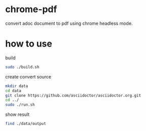 # chrome-pdf

convert adoc document to pdf using chrome headless mode.  

# how to use

build

``` bash
sudo ./build.sh
```

create convert source

``` bash
mkdir data
cd data
git clone https://github.com/asciidoctor/asciidoctor.org.git
cd ../
sudo ./run.sh
```

show result

``` bash
find ./data/output
```
